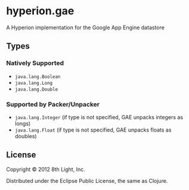 hyperion.gae
============

A Hyperion implementation for the Google App Engine datastore

## Types

### Natively Supported

* `java.lang.Boolean`
* `java.lang.Long`
* `java.lang.Double`

### Supported by Packer/Unpacker

* `java.lang.Integer` (if type is not specified, GAE unpacks integers as longs)
* `java.lang.Float` (if type is not specified, GAE unpacks floats as doubles)

## License

Copyright © 2012 8th Light, Inc.

Distributed under the Eclipse Public License, the same as Clojure.
